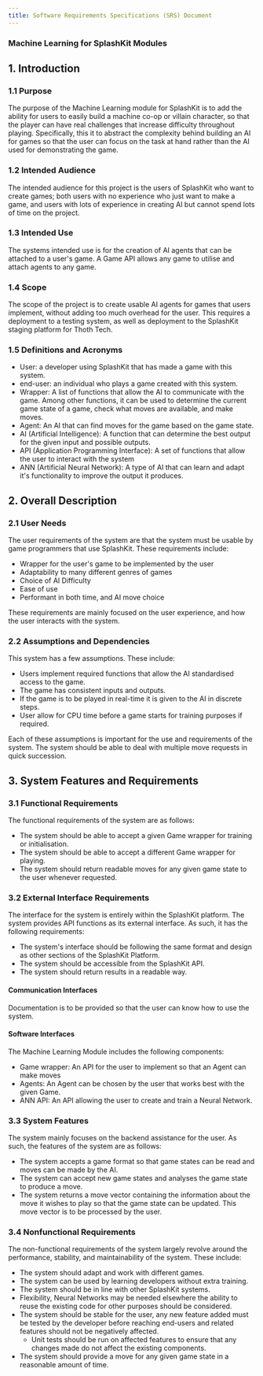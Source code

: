 ```yaml
---
title: Software Requirements Specifications (SRS) Document
---
```


### Machine Learning for SplashKit Modules

## 1. Introduction

### 1.1 Purpose

The purpose of the Machine Learning module for SplashKit is to add the ability for users to easily
build a machine co-op or villain character, so that the player can have real challenges that
increase difficulty throughout playing. Specifically, this it to abstract the complexity behind
building an AI for games so that the user can focus on the task at hand rather than the AI used for
demonstrating the game.

### 1.2 Intended Audience

The intended audience for this project is the users of SplashKit who want to create games; both
users with no experience who just want to make a game, and users with lots of experience in creating
AI but cannot spend lots of time on the project.

### 1.3 Intended Use

The systems intended use is for the creation of AI agents that can be attached to a user's game. A
Game API allows any game to utilise and attach agents to any game.

### 1.4 Scope

The scope of the project is to create usable AI agents for games that users implement, without
adding too much overhead for the user. This requires a deployment to a testing system, as well as
deployment to the SplashKit staging platform for Thoth Tech.

### 1.5 Definitions and Acronyms

- User: a developer using SplashKit that has made a game with this system.
- end-user: an individual who plays a game created with this system.
- Wrapper: A list of functions that allow the AI to communicate with the game. Among other
  functions, it can be used to determine the current game state of a game, check what moves are
  available, and make moves.
- Agent: An AI that can find moves for the game based on the game state.
- AI (Artificial Intelligence): A function that can determine the best output for the given input
  and possible outputs.
- API (Application Programming Interface): A set of functions that allow the user to interact with
  the system
- ANN (Artificial Neural Network): A type of AI that can learn and adapt it's functionality to
  improve the output it produces.

## 2. Overall Description

### 2.1 User Needs

The user requirements of the system are that the system must be usable by game programmers that use
SplashKit. These requirements include:

- Wrapper for the user's game to be implemented by the user
- Adaptability to many different genres of games
- Choice of AI Difficulty
- Ease of use
- Performant in both time, and AI move choice

These requirements are mainly focused on the user experience, and how the user interacts with the
system.

### 2.2 Assumptions and Dependencies

This system has a few assumptions. These include:

- Users implement required functions that allow the AI standardised access to the game.
- The game has consistent inputs and outputs.
- If the game is to be played in real-time it is given to the AI in discrete steps.
- User allow for CPU time before a game starts for training purposes if required.

Each of these assumptions is important for the use and requirements of the system. The system should
be able to deal with multiple move requests in quick succession.

## 3. System Features and Requirements

### 3.1 Functional Requirements

The functional requirements of the system are as follows:

- The system should be able to accept a given Game wrapper for training or initialisation.
- The system should be able to accept a different Game wrapper for playing.
- The system should return readable moves for any given game state to the user whenever requested.

### 3.2 External Interface Requirements

The interface for the system is entirely within the SplashKit platform. The system provides API
functions as its external interface. As such, it has the following requirements:

- The system's interface should be following the same format and design as other sections of the
  SplashKit Platform.
- The system should be accessible from the SplashKit API.
- The system should return results in a readable way.

#### **Communication Interfaces**

Documentation is to be provided so that the user can know how to use the system.

#### **Software Interfaces**

The Machine Learning Module includes the following components:

- Game wrapper: An API for the user to implement so that an Agent can make moves
- Agents: An Agent can be chosen by the user that works best with the given Game.
- ANN API: An API allowing the user to create and train a Neural Network.

### 3.3 System Features

The system mainly focuses on the backend assistance for the user. As such, the features of the
system are as follows:

- The system accepts a game format so that game states can be read and moves can be made by the AI.
- The system can accept new game states and analyses the game state to produce a move.
- The system returns a move vector containing the information about the move it wishes to play so
  that the game state can be updated. This move vector is to be processed by the user.

### 3.4 Nonfunctional Requirements

The non-functional requirements of the system largely revolve around the performance, stability, and
maintainability of the system. These include:

- The system should adapt and work with different games.
- The system can be used by learning developers without extra training.
- The system should be in line with other SplashKit systems.
- Flexibility, Neural Networks may be needed elsewhere the ability to reuse the existing code for
  other purposes should be considered.
- The system should be stable for the user, any new feature added must be tested by the developer
  before reaching end-users and related features should not be negatively affected.
  - Unit tests should be run on affected features to ensure that any changes made do not affect the
    existing components.
- The system should provide a move for any given game state in a reasonable amount of time.
